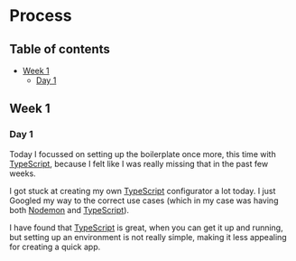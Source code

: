 # Process

## Table of contents

* [Week 1](#Week-1)
    * [Day 1](#Day-1)

## Week 1

### Day 1

Today I focussed on setting up the boilerplate once more, this time with [TypeScript](typescript), because I felt like I was really missing that in the past few weeks.

I got stuck at creating my own [TypeScript](typescript) configurator a lot today.
I just Googled my way to the correct use cases (which in my case was having both [Nodemon](nodemon) and [TypeScript](typescript)).

I have found that [TypeScript](typescript) is great, when you can get it up and running, but setting up an environment is not really simple, making it less appealing for creating a quick app.

<!-- Links -->
[nodemon]: https://nodemon.io
[typescript]: https://www.typescriptlang.org